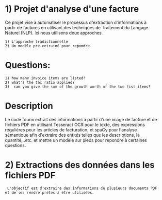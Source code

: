 # **1) Projet d'analyse d'une facture**

Ce projet vise à automatiser le processus d'extraction d'informations à partir de factures en utilisant des techniques de Traitement du Langage Naturel (NLP).
Ici nous utilisons deux approches.

    1) L'approche tradictionnelle
    2) Un modèle pré-entrainé pour repondre

# Questions:

    1) how many invoice items are listed?
    2) what's the tax ratio applied?
    3)  can you give the sum of the growth worth of the two fist items?


# Description
       
Le code fourni extrait des informations à partir d'une image de facture et de fichiers PDF en utilisant Tesseract OCR pour le texte, des expressions régulières pour les articles de facturation, et spaCy pour l'analyse sémantique afin d'extraire des entités telles que les descriptions, la quantité,..etc. et mettre un modèle sur pieds pour repondre à certaines questions.



# **2) Extractions des données dans les fichiers PDF**

     L'objectif est d'extraire des informations de plusieurs documents PDF et de les rendre prêtes à être utilisées.
